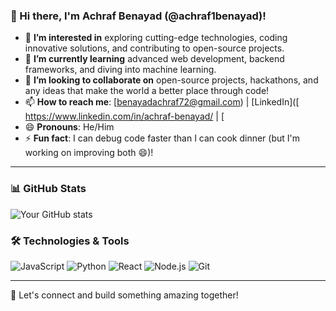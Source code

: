 ### 👋 Hi there, I'm Achraf Benayad (@achraf1benayad)!

- 👀 **I’m interested in** exploring cutting-edge technologies, coding innovative solutions, and contributing to open-source projects.
- 🌱 **I’m currently learning** advanced web development, backend frameworks, and diving into machine learning.
- 💞️ **I’m looking to collaborate on** open-source projects, hackathons, and any ideas that make the world a better place through code!
- 📫 **How to reach me**: [benayadachraf72@gmail.com) | [LinkedIn]([ https://www.linkedin.com/in/achraf-benayad/ | [
- 😄 **Pronouns**: He/Him
- ⚡ **Fun fact**: I can debug code faster than I can cook dinner (but I'm working on improving both 😄)!

---

### 📊 GitHub Stats
![Your GitHub stats](https://github-readme-stats.vercel.app/api?username=achraf1benayad&show_icons=true&theme=radical)

### 🛠️ Technologies & Tools
![JavaScript](https://img.shields.io/badge/-JavaScript-F7DF1E?style=flat-square&logo=javascript&logoColor=black)
![Python](https://img.shields.io/badge/-Python-3776AB?style=flat-square&logo=python&logoColor=white)
![React](https://img.shields.io/badge/-React-61DAFB?style=flat-square&logo=react&logoColor=white)
![Node.js](https://img.shields.io/badge/-Node.js-339933?style=flat-square&logo=node.js&logoColor=white)
![Git](https://img.shields.io/badge/-Git-F05032?style=flat-square&logo=git&logoColor=white)

---

🌟 Let's connect and build something amazing together!
